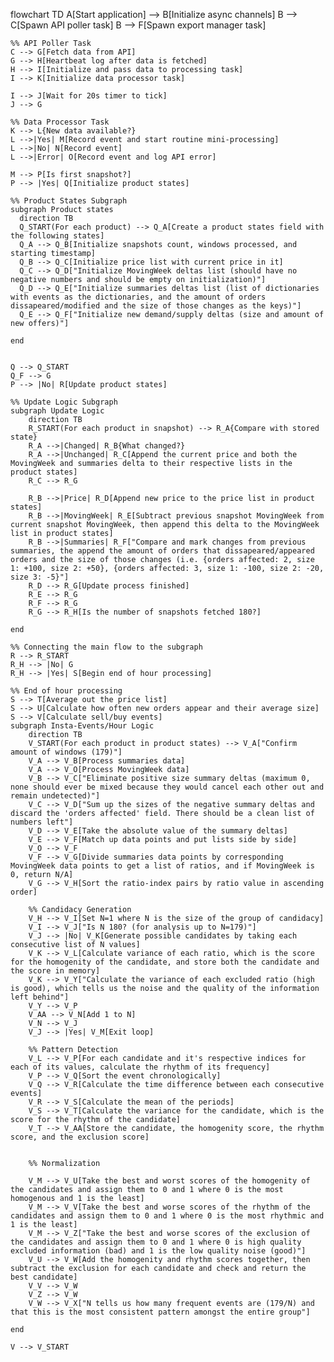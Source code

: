 flowchart TD
    A[Start application] --> B[Initialize async channels]
    B --> C[Spawn API poller task]
    B --> F[Spawn export manager task]

    %% API Poller Task
    C --> G[Fetch data from API]
    G --> H[Heartbeat log after data is fetched]
    H --> I[Initialize and pass data to processing task]
    I --> K[Initialize data processor task]

    I --> J[Wait for 20s timer to tick]
    J --> G

    %% Data Processor Task
    K --> L{New data available?}
    L -->|Yes| M[Record event and start routine mini-processing]
    L -->|No| N[Record event]
    L -->|Error| O[Record event and log API error]

    M --> P[Is first snapshot?]
    P --> |Yes| Q[Initialize product states]

    %% Product States Subgraph
    subgraph Product states
      direction TB
      Q_START(For each product) --> Q_A[Create a product states field with the following states]
      Q_A --> Q_B[Initialize snapshots count, windows processed, and starting timestamp]
      Q_B --> Q_C[Initialize price list with current price in it]
      Q_C --> Q_D["Initialize MovingWeek deltas list (should have no negative numbers and should be empty on initialization)"]
      Q_D --> Q_E["Initialize summaries deltas list (list of dictionaries with events as the dictionaries, and the amount of orders dissapeared/modified and the size of those changes as the keys)"]
      Q_E --> Q_F["Initialize new demand/supply deltas (size and amount of new offers)"]

    end
    
    
    Q --> Q_START
    Q_F --> G
    P --> |No| R[Update product states]

    %% Update Logic Subgraph
    subgraph Update Logic
        direction TB
        R_START(For each product in snapshot) --> R_A{Compare with stored state}
        R_A -->|Changed| R_B{What changed?}
        R_A -->|Unchanged| R_C[Append the current price and both the MovingWeek and summaries delta to their respective lists in the product states]
        R_C --> R_G
    
        R_B -->|Price| R_D[Append new price to the price list in product states]
        R_B -->|MovingWeek| R_E[Subtract previous snapshot MovingWeek from current snapshot MovingWeek, then append this delta to the MovingWeek list in product states]
        R_B -->|Summaries| R_F["Compare and mark changes from previous summaries, the append the amount of orders that dissapeared/appeared orders and the size of those changes (i.e. {orders affected: 2, size 1: +100, size 2: +50}, {orders affected: 3, size 1: -100, size 2: -20, size 3: -5}"]
        R_D --> R_G[Update process finished]
        R_E --> R_G
        R_F --> R_G
        R_G --> R_H[Is the number of snapshots fetched 180?]
        
    end
    
    %% Connecting the main flow to the subgraph
    R --> R_START
    R_H --> |No| G
    R_H --> |Yes| S[Begin end of hour processing]

    %% End of hour processing
    S --> T[Average out the price list]
    S --> U[Calculate how often new orders appear and their average size]
    S --> V[Calculate sell/buy events]
    subgraph Insta-Events/Hour Logic
        direction TB
        V_START(For each product in product states) --> V_A["Confirm amount of windows (179)"]
        V_A --> V_B[Process summaries data]
        V_A --> V_O[Process MovingWeek data]
        V_B --> V_C["Eliminate positive size summary deltas (maximum 0, none should ever be mixed because they would cancel each other out and remain undetected)"]
        V_C --> V_D["Sum up the sizes of the negative summary deltas and discard the 'orders affected' field. There should be a clean list of numbers left"]
        V_D --> V_E[Take the absolute value of the summary deltas]
        V_E --> V_F[Match up data points and put lists side by side]    
        V_O --> V_F
        V_F --> V_G[Divide summaries data points by corresponding MovingWeek data points to get a list of ratios, and if MovingWeek is 0, return N/A]
        V_G --> V_H[Sort the ratio-index pairs by ratio value in ascending order]

        %% Candidacy Generation
        V_H --> V_I[Set N=1 where N is the size of the group of candidacy]
        V_I --> V_J["Is N 180? (for analysis up to N=179)"]
        V_J --> |No| V_K[Generate possible candidates by taking each consecutive list of N values]
        V_K --> V_L[Calculate variance of each ratio, which is the score for the homogenity of the candidate, and store both the candidate and the score in memory]
        V_K --> V_Y["Calculate the variance of each excluded ratio (high is good), which tells us the noise and the quality of the information left behind"]
        V_Y --> V_P
        V_AA --> V_N[Add 1 to N]
        V_N --> V_J
        V_J --> |Yes| V_M[Exit loop]

        %% Pattern Detection
        V_L --> V_P[For each candidate and it's respective indices for each of its values, calculate the rhythm of its frequency]
        V_P --> V_Q[Sort the event chronologically]
        V_Q --> V_R[Calculate the time difference between each consecutive events]
        V_R --> V_S[Calculate the mean of the periods]
        V_S --> V_T[Calculate the variance for the candidate, which is the score for the rhythm of the candidate]
        V_T --> V_AA[Store the candidate, the homogenity score, the rhythm score, and the exclusion score]
        

        %% Normalization

        V_M --> V_U[Take the best and worst scores of the homogenity of the candidates and assign them to 0 and 1 where 0 is the most homogenous and 1 is the least]
        V_M --> V_V[Take the best and worse scores of the rhythm of the candidates and assign them to 0 and 1 where 0 is the most rhythmic and 1 is the least]
        V_M --> V_Z["Take the best and worse scores of the exclusion of the candidates and assign them to 0 and 1 where 0 is high quality excluded information (bad) and 1 is the low quality noise (good)"]
        V_U --> V_W[Add the homogenity and rhythm scores together, then subtract the exclusion for each candidate and check and return the best candidate]
        V_V --> V_W
        V_Z --> V_W
        V_W --> V_X["N tells us how many frequent events are (179/N) and that this is the most consistent pattern amongst the entire group"]

    end

    V --> V_START
    

    
